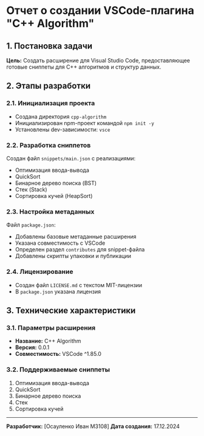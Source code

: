 # Отчет о создании VSCode-плагина "C++ Algorithm"

## 1. Постановка задачи
**Цель:** Создать расширение для Visual Studio Code, предоставляющее готовые сниппеты для C++ алгоритмов и структур данных.

## 2. Этапы разработки

### 2.1. Инициализация проекта
- Создана директория `cpp-algorithm`
- Инициализирован npm-проект командой `npm init -y`
- Установлены dev-зависимости: `vsce`

### 2.2. Разработка сниппетов
Создан файл `snippets/main.json` с реализациями:
- Оптимизация ввода-вывода
- QuickSort
- Бинарное дерево поиска (BST)
- Стек (Stack)
- Сортировка кучей (HeapSort)

### 2.3. Настройка метаданных
Файл `package.json`:
- Добавлены базовые метаданные расширения
- Указана совместимость с VSCode
- Определен раздел `contributes` для snippet-файла
- Добавлены скрипты упаковки и публикации

### 2.4. Лицензирование
- Создан файл `LICENSE.md` с текстом MIT-лицензии
- В `package.json` указана лицензия

## 3. Технические характеристики

### 3.1. Параметры расширения
- **Название:** C++ Algorithm
- **Версия:** 0.0.1
- **Совместимость:** VSCode ^1.85.0

### 3.2. Поддерживаемые сниппеты
1. Оптимизация ввода-вывода
2. QuickSort
3. Бинарное дерево поиска
4. Стек
5. Сортировка кучей

---

**Разработчик:** [Осауленко Иван M3108]
**Дата создания:** 17.12.2024
